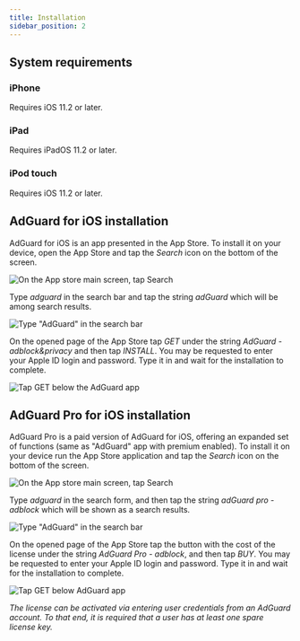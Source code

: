 ```yaml
---
title: Installation
sidebar_position: 2
---
```


## System requirements

### iPhone

Requires iOS 11.2 or later.

### iPad

Requires iPadOS 11.2 or later.

### iPod touch

Requires iOS 11.2 or later.

## AdGuard for iOS installation

AdGuard for iOS is an app presented in the App Store. To install it on your device, open the App Store and tap the _Search_ icon on the bottom of the screen.

![On the App store main screen, tap Search](https://cdn.adguard.com/public/Adguard/kb/installation/iOS/en/1.png)

Type _adguard_ in the search bar and tap the string _adGuard_ which will be among search results.

![Type "AdGuard" in the search bar](https://cdn.adguard.com/public/Adguard/kb/installation/iOS/en/2.png)

On the opened page of the App Store tap _GET_ under the string _AdGuard - adblock&privacy_ and then tap _INSTALL_. You may be requested to enter your Apple ID login and password. Type it in and wait for the installation to complete.

![Tap GET below the AdGuard app](https://cdn.adguard.com/public/Adguard/kb/installation/iOS/en/3.png)

## AdGuard Pro for iOS installation

AdGuard Pro is a paid version of AdGuard for iOS, offering an expanded set of functions (same as "AdGuard" app with premium enabled). To install it on your device run the App Store application and tap the _Search_ icon on the bottom of the screen.

![On the App store main screen, tap Search](https://cdn.adguard.com/public/Adguard/kb/installation/iOS/en/1.png)

Type _adguard_ in the search form, and then tap the string _adGuard pro - adblock_ which will be shown as a search results.

![Type "AdGuard" in the search bar](https://cdn.adguard.com/public/Adguard/kb/installation/iOS/en/2.png)

On the opened page of the App Store tap the button with the cost of the license under the string _AdGuard Pro - adblock_, and then tap _BUY_. You may be requested to enter your Apple ID login and password. Type it in and wait for the installation to complete.

![Tap GET below AdGuard app](https://cdn.adguard.com/public/Adguard/kb/installation/iOS/en/3.png)

*The license can be activated via entering user credentials from an AdGuard account. To that end, it is required that a user has at least one spare license key.*